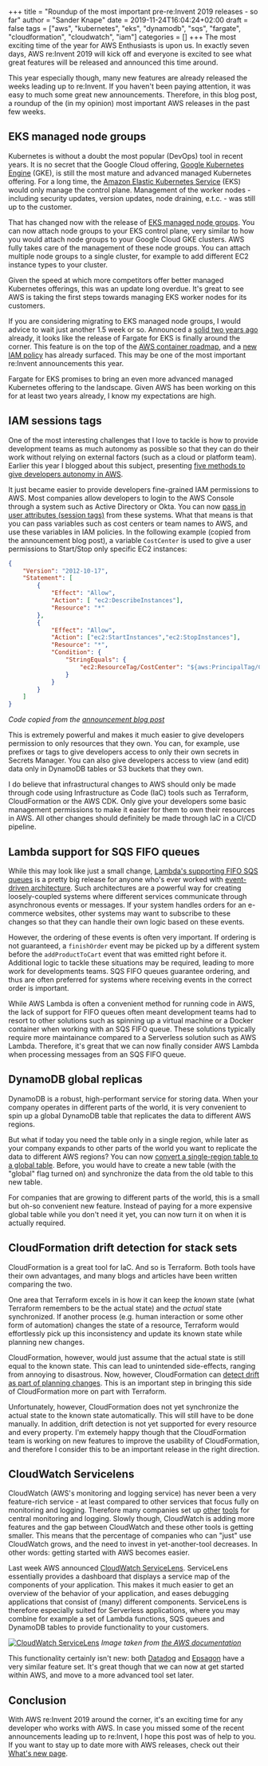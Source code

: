 +++
title = "Roundup of the most important pre-re:Invent 2019 releases - so far"
author = "Sander Knape"
date = 2019-11-24T16:04:24+02:00
draft = false
tags = ["aws", "kubernetes", "eks", "dynamodb", "sqs", "fargate", "cloudformation", "cloudwatch", "iam"]
categories = []
+++
The most exciting time of the year for AWS Enthusiasts is upon us. In exactly seven days, AWS re:Invent 2019 will kick off and everyone is excited to see what great features will be released and announced this time around. 

This year especially though, many new features are already released the weeks leading up to re:Invent. If you haven't been paying attention, it was easy to much some great new announcements. Therefore, in this blog post, a roundup of the (in my opinion) most important AWS releases in the past few weeks.

## EKS managed node groups

Kubernetes is without a doubt the most popular (DevOps) tool in recent years. It is no secret that the Google Cloud offering, [Google Kubernetes Engine](https://cloud.google.com/kubernetes-engine/) (GKE), is still the most mature and advanced managed Kubernetes offering. For a long time, the [Amazon Elastic Kubernetes Service](https://aws.amazon.com/eks/) (EKS) would only manage the control plane. Management of the worker nodes - including security updates, version updates, node draining, e.t.c. - was still up to the customer.

That has changed now with the release of [EKS managed node groups](https://aws.amazon.com/blogs/containers/eks-managed-node-groups/). You can now attach node groups to your EKS control plane, very similar to how you would attach node groups to your Google Cloud GKE clusters. AWS fully takes care of the management of these node groups. You can attach multiple node groups to a single cluster, for example to add different EC2 instance types to your cluster. 

Given the speed at which more competitors offer better managed Kubernetes offerings, this was an update long overdue. It's great to see AWS is taking the first steps towards managing EKS worker nodes for its customers.

If you are considering migrating to EKS managed node groups, I would advice to wait just another 1.5 week or so. Announced a [solid two years ago](https://aws.amazon.com/blogs/aws/aws-fargate/) already, it looks like the release of Fargate for EKS is finally around the corner. This feature is on the top of the [AWS container roadmap](https://github.com/aws/containers-roadmap/projects/1), and a [new IAM policy](https://twitter.com/__steele/status/1197746212406906880?s=19) has already surfaced. This may be one of the most important re:Invent announcements this year.

Fargate for EKS promises to bring an even more advanced managed Kubernetes offering to the landscape. Given AWS has been working on this for at least two years already, I know my expectations are high.

## IAM sessions tags

One of the most interesting challenges that I love to tackle is how to provide development teams as much autonomy as possible so that they can do their work without relying on external factors (such as a cloud or platform team). Earlier this year I blogged about this subject, presenting [five methods to give developers autonomy in AWS](https://sanderknape.com/2019/07/five-ways-enable-developer-autonomy-aws/). 

It just became easier to provide developers fine-grained IAM permissions to AWS. Most companies allow developers to login to the AWS Console through a system such as Active Directory or Okta. You can now [pass in user attributes (session tags)](https://aws.amazon.com/blogs/aws/new-for-identity-federation-use-employee-attributes-for-access-control-in-aws/) from these systems. What that means is that you can pass variables such as cost centers or team names to AWS, and use these variables in IAM policies. In the following example (copied from the announcement blog post), a variable `CostCenter` is used to give a user permissions to Start/Stop only specific EC2 instances:

```json
{
    "Version": "2012-10-17",
    "Statement": [
        {
            "Effect": "Allow",
            "Action": [ "ec2:DescribeInstances"],
            "Resource": "*"
        },
        {
            "Effect": "Allow",
            "Action": ["ec2:StartInstances","ec2:StopInstances"],
            "Resource": "*",
            "Condition": {
                "StringEquals": {
                    "ec2:ResourceTag/CostCenter": "${aws:PrincipalTag/CostCenter}"
                }
            }
        }
    ]
}
```
*Code copied from the [announcement blog post](https://aws.amazon.com/blogs/aws/new-for-identity-federation-use-employee-attributes-for-access-control-in-aws/)*

This is extremely powerful and makes it much easier to give developers permission to only resources that they own. You can, for example, use prefixes or tags to give developers access to only their own secrets in Secrets Manager. You can also give developers access to view (and edit) data only in DynamoDB tables or S3 buckets that they own.

I do believe that infrastructural changes to AWS should only be made through code using Infrastructure as Code (IaC) tools such as Terraform, CloudFormation or the AWS CDK. Only give your developers some basic management permissions to make it easier for them to own their resources in AWS. All other changes should definitely be made through IaC in a CI/CD pipeline.

## Lambda support for SQS FIFO queues

While this may look like just a small change, [Lambda's supporting FIFO SQS queues](https://aws.amazon.com/about-aws/whats-new/2019/11/aws-lambda-supports-amazon-sqs-fifo-event-source/) is a pretty big release for anyone who's ever worked with [event-driven architecture](https://microservices.io/patterns/data/event-driven-architecture.html). Such architectures are a powerful way for creating loosely-coupled systems where different services communicate through asynchronous events or messages. If your system handles orders for an e-commerce websites, other systems may want to subscribe to these changes so that they can handle their own logic based on these events.

However, the ordering of these events is often very important. If ordering is not guaranteed, a `finishOrder` event may be picked up by a different system before the `addProductToCart` event that was emitted right before it. Additional logic to tackle these situations may be required, leading to more work for developments teams. SQS FIFO queues guarantee ordering, and thus are often preferred for systems where receiving events in the correct order is important.

While AWS Lambda is often a convenient method for running code in AWS, the lack of support for FIFO queues often meant development teams had to resort to other solutions such as spinning up a virtual machine or a Docker container when working with an SQS FIFO queue. These solutions typically require more maintainance compared to a Serverless solution such as AWS Lambda. Therefore, it's great that we can now finally consider AWS Lambda when processing messages from an SQS FIFO queue.

## DynamoDB global replicas

DynamoDB is a robust, high-performant service for storing data. When your company operates in different parts of the world, it is very convenient to spin up a global DynamoDB table that replicates the data to different AWS regions.

But what if today you need the table only in a single region, while later as your company expands to other parts of the world you want to replicate the data to different AWS regions? You can now [convert a single-region table to a global table](https://aws.amazon.com/blogs/aws/new-convert-your-single-region-amazon-dynamodb-tables-to-global-tables/). Before, you would have to create a new table (with the "global" flag turned on) and synchronize the data from the old table to this new table. 

For companies that are growing to different parts of the world, this is a small but oh-so convenient new feature. Instead of paying for a more expensive global table while you don't need it yet, you can now turn it on when it is actually required.

## CloudFormation drift detection for stack sets

CloudFormation is a great tool for IaC. And so is Terraform. Both tools have their own advantages, and many blogs and articles have been written comparing the two. 

One area that Terraform excels in is how it can keep the *known* state (what Terraform remembers to be the actual state) and the *actual* state synchronized. If another process (e.g. human interaction or some other form of automation) changes the state of a resource, Terraform would effortlessly pick up this inconsistency and update its known state while planning new changes.

CloudFormation, however, would just assume that the actual state is still equal to the known state. This can lead to unintended side-effects, ranging from annoying to disastrous. Now, however, CloudFormation can [detect drift as part of planning changes](https://aws.amazon.com/about-aws/whats-new/2019/11/cloudformation-announces-drift-detection-support-in-stackSets/). This is an important step in bringing this side of CloudFormation more on part with Terraform.

Unfortunately, however, CloudFormation does not yet synchronize the actual state to the known state automatically. This will still have to be done manually. In addition, drift detection is not yet supported for every resource and every property. I'm extemely happy though that the CloudFormation team is working on new features to improve the usability of CloudFormation, and therefore I consider this to be an important release in the right direction.

## CloudWatch Servicelens

CloudWatch (AWS's monitoring and logging service) has never been a very feature-rich service - at least compared to other services that focus fully on monitoring and logging. Therefore many companies set up [other](https://www.datadoghq.com/) [tools](https://www.splunk.com/) for central monitoring and logging. Slowly though, CloudWatch is adding more features and the gap between CloudWatch and these other tools is getting smaller. This means that the percentage of companies who can "just" use CloudWatch grows, and the need to invest in yet-another-tool decreases. In other words: getting started with AWS becomes easier.

Last week AWS announced [CloudWatch ServiceLens](https://aws.amazon.com/about-aws/whats-new/2019/11/announcing-amazon-cloudwatch-servicelens/). ServiceLens essentially provides a dashboard that displays a service map of the components of your application. This makes it much easier to get an overview of the behavior of your application, and eases debugging applications that consist of (many) different components. ServiceLens is therefore especially suited for Serverless applications, where you may combine for example a set of Lambda functions, SQS queues and DynamoDB tables to provide functionality to your customers.

[![CloudWatch ServiceLens](/images/cloudwatch_servicelens.png)](/images/cloudwatch_servicelens.png)
*Image taken from [the AWS documentation](https://docs.aws.amazon.com/AmazonCloudWatch/latest/monitoring/ServiceLens.html)*

This functionality certainly isn't new: both [Datadog](https://www.datadoghq.com/) and [Epsagon](https://epsagon.com/) have a very similar feature set. It's great though that we can now at get started within AWS, and move to a more advanced tool set later.

## Conclusion

With AWS re:Invent 2019 around the corner, it's an exciting time for any developer who works with AWS. In case you missed some of the recent announcements leading up to re:Invent, I hope this post was of help to you. If you want to stay up to date more with AWS releases, check out their [What's new page](https://aws.amazon.com/new/).